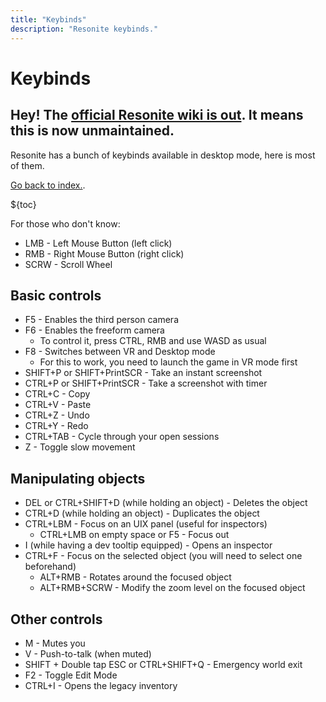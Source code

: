 ```yaml
---
title: "Keybinds"
description: "Resonite keybinds."
---
```


# Keybinds

## Hey! The [official Resonite wiki is out](https://wiki.resonite.com). It means this is now unmaintained.


Resonite has a bunch of keybinds available in desktop mode, here is most of them.

[Go back to index.](/wiki/resonite/).

${toc}

For those who don't know:

- LMB - Left Mouse Button (left click)
- RMB - Right Mouse Button (right click)
- SCRW - Scroll Wheel

## Basic controls

- F5 - Enables the third person camera
- F6 - Enables the freeform camera
  - To control it, press CTRL, RMB and use WASD as usual
- F8 - Switches between VR and Desktop mode
  - For this to work, you need to launch the game in VR mode first
- SHIFT+P or SHIFT+PrintSCR - Take an instant screenshot
- CTRL+P or SHIFT+PrintSCR - Take a screenshot with timer
- CTRL+C - Copy
- CTRL+V - Paste
- CTRL+Z - Undo
- CTRL+Y - Redo
- CTRL+TAB - Cycle through your open sessions
- Z - Toggle slow movement

## Manipulating objects

- DEL or CTRL+SHIFT+D (while holding an object) - Deletes the object
- CTRL+D (while holding an object) - Duplicates the object
- CTRL+LBM - Focus on an UIX panel (useful for inspectors)
  - CTRL+LMB on empty space or F5 - Focus out
- I (while having a dev tooltip equipped) - Opens an inspector
- CTRL+F - Focus on the selected object (you will need to select one beforehand)
  - ALT+RMB - Rotates around the focused object
  - ALT+RMB+SCRW - Modify the zoom level on the focused object

## Other controls

- M - Mutes you
- V - Push-to-talk (when muted)
- SHIFT + Double tap ESC or CTRL+SHIFT+Q - Emergency world exit
- F2 - Toggle Edit Mode
- CTRL+I - Opens the legacy inventory
